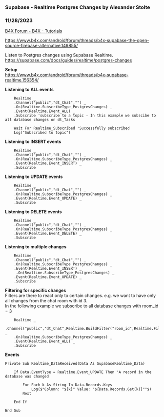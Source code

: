 ###  Supabase - Realtime Postgres Changes by Alexander Stolte
### 11/28/2023
[B4X Forum - B4X - Tutorials](https://www.b4x.com/android/forum/threads/157673/)

<https://www.b4x.com/android/forum/threads/b4x-supabase-the-open-source-firebase-alternative.149855/>  
  
Listen to Postgres changes using Supabase Realtime.  
<https://supabase.com/docs/guides/realtime/postgres-changes>  
  
**Setup**  
<https://www.b4x.com/android/forum/threads/b4x-supabase-realtime.156354/>  
  
**Listening to ALL events**  

```B4X
    Realtime _  
    .Channel("public","dt_Chat","") _  
    .On(Realtime.SubscribeType_PostgresChanges) _  
    .Event(Realtime.Event_ALL) _  
    .Subscribe 'subscribe to a topic - In this example we subscibe to all database changes on dt_Tasks  
  
    Wait For Realtime_Subscribed 'Successfully subscribed  
    Log("Subscribed to topic")
```

  
**Listening to INSERT events**  

```B4X
    Realtime _  
    .Channel("public","dt_Chat","") _  
    .On(Realtime.SubscribeType_PostgresChanges) _  
    .Event(Realtime.Event_INSERT) _  
    .Subscribe
```

  
**Listening to UPDATE events**  

```B4X
    Realtime _  
    .Channel("public","dt_Chat","") _  
    .On(Realtime.SubscribeType_PostgresChanges) _  
    .Event(Realtime.Event_UPDATE) _  
    .Subscribe
```

  
**Listening to DELETE events**  

```B4X
    Realtime _  
    .Channel("public","dt_Chat","") _  
    .On(Realtime.SubscribeType_PostgresChanges) _  
    .Event(Realtime.Event_DELETE) _  
    .Subscribe
```

  
**Listening to multiple changes**  

```B4X
    Realtime _  
    .Channel("public","dt_Chat","") _  
    .On(Realtime.SubscribeType_PostgresChanges) _  
    .Event(Realtime.Event_INSERT) _  
     .On(Realtime.SubscribeType_PostgresChanges) _  
    .Event(Realtime.Event_UPDATE) _  
    .Subscribe
```

  
**Filtering for specific changes**  
Filters are there to react only to certain changes. e.g. we want to have only all changes from the chat room with id 3.  
In the following example we subscribe to all database changes with room\_id = 3  

```B4X
    Realtime _  
    .Channel("public","dt_Chat",Realtime.BuildFilter("room_id",Realtime.Filter_Equal,"3")) _  
    .On(Realtime.SubscribeType_PostgresChanges) _  
    .Event(Realtime.Event_ALL) _  
    .Subscribe
```

  
**Events**  

```B4X
Private Sub Realtime_DataReceived(Data As SupabaseRealtime_Data)  
   
    If Data.EventType = Realtime.Event_UPDATE Then 'A record in the database was changed  
   
        For Each k As String In Data.Records.Keys  
            Log($"Column: "${k}" Value: "${Data.Records.Get(k)}""$)  
        Next  
   
    End If  
   
End Sub
```